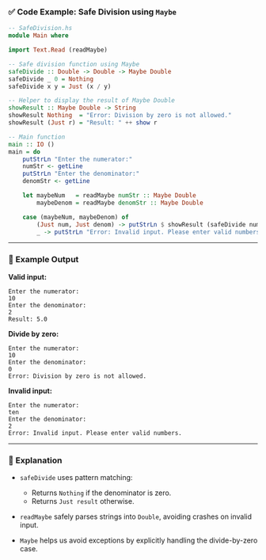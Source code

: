 

### ✅ **Code Example: Safe Division using `Maybe`**

```haskell
-- SafeDivision.hs
module Main where

import Text.Read (readMaybe)

-- Safe division function using Maybe
safeDivide :: Double -> Double -> Maybe Double
safeDivide _ 0 = Nothing
safeDivide x y = Just (x / y)

-- Helper to display the result of Maybe Double
showResult :: Maybe Double -> String
showResult Nothing  = "Error: Division by zero is not allowed."
showResult (Just r) = "Result: " ++ show r

-- Main function
main :: IO ()
main = do
    putStrLn "Enter the numerator:"
    numStr <- getLine
    putStrLn "Enter the denominator:"
    denomStr <- getLine

    let maybeNum   = readMaybe numStr :: Maybe Double
        maybeDenom = readMaybe denomStr :: Maybe Double

    case (maybeNum, maybeDenom) of
        (Just num, Just denom) -> putStrLn $ showResult (safeDivide num denom)
        _ -> putStrLn "Error: Invalid input. Please enter valid numbers."
```

---



### 🧠 Example Output

**Valid input:**

```
Enter the numerator:
10
Enter the denominator:
2
Result: 5.0
```

**Divide by zero:**

```
Enter the numerator:
10
Enter the denominator:
0
Error: Division by zero is not allowed.
```

**Invalid input:**

```
Enter the numerator:
ten
Enter the denominator:
2
Error: Invalid input. Please enter valid numbers.
```

---

### 📘 Explanation

* `safeDivide` uses pattern matching:

  * Returns `Nothing` if the denominator is zero.
  * Returns `Just result` otherwise.
* `readMaybe` safely parses strings into `Double`, avoiding crashes on invalid input.
* `Maybe` helps us avoid exceptions by explicitly handling the divide-by-zero case.

